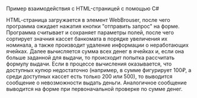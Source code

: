 Пример взаимодействия с HTML-страницей с помощью C#

HTML-cтраница загружается в элемент WebBrouser, после чего программа ожидает нажатия кнопки "отправить запрос" на форме. 
Программа считывает и сохраняет параметры полей, после чего сортирует значния кассет банкомата в порядке увеличения их номинала, а также производит удаление информации о неработающих ячейках.
Далее вычисляется сумма всех денег в ячейках и, если она больше заданной для выдачи, то происходит попытка рассчитать формулу выдачи. Если в процессе вычисления оказывается, что доступных купюр недостаточно (например, в сумме фигурирует 100₽, а среди доступных кассет есть только 200 или 500), то выводится сообщение о невозможности выдать деньги. Аналогичное сообщение выводится на форме при первоначальной проверке по сумме денег.
